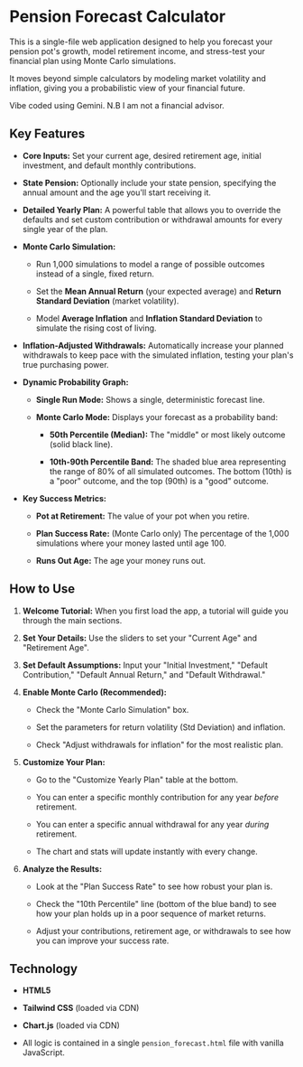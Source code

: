 # Pension Forecast Calculator

This is a single-file web application designed to help you forecast your pension pot's growth, model retirement income, and stress-test your financial plan using Monte Carlo simulations.

It moves beyond simple calculators by modeling market volatility and inflation, giving you a probabilistic view of your financial future.

Vibe coded using Gemini. N.B I am not a financial advisor.

## Key Features

* **Core Inputs:** Set your current age, desired retirement age, initial investment, and default monthly contributions.

* **State Pension:** Optionally include your state pension, specifying the annual amount and the age you'll start receiving it.

* **Detailed Yearly Plan:** A powerful table that allows you to override the defaults and set custom contribution or withdrawal amounts for every single year of the plan.

* **Monte Carlo Simulation:**

  * Run 1,000 simulations to model a range of possible outcomes instead of a single, fixed return.

  * Set the **Mean Annual Return** (your expected average) and **Return Standard Deviation** (market volatility).

  * Model **Average Inflation** and **Inflation Standard Deviation** to simulate the rising cost of living.

* **Inflation-Adjusted Withdrawals:** Automatically increase your planned withdrawals to keep pace with the simulated inflation, testing your plan's true purchasing power.

* **Dynamic Probability Graph:**

  * **Single Run Mode:** Shows a single, deterministic forecast line.

  * **Monte Carlo Mode:** Displays your forecast as a probability band:

    * **50th Percentile (Median):** The "middle" or most likely outcome (solid black line).

    * **10th-90th Percentile Band:** The shaded blue area representing the range of 80% of all simulated outcomes. The bottom (10th) is a "poor" outcome, and the top (90th) is a "good" outcome.

* **Key Success Metrics:**

  * **Pot at Retirement:** The value of your pot when you retire.

  * **Plan Success Rate:** (Monte Carlo only) The percentage of the 1,000 simulations where your money lasted until age 100.

  * **Runs Out Age:** The age your money runs out.

## How to Use

1. **Welcome Tutorial:** When you first load the app, a tutorial will guide you through the main sections.

2. **Set Your Details:** Use the sliders to set your "Current Age" and "Retirement Age".

3. **Set Default Assumptions:** Input your "Initial Investment," "Default Contribution," "Default Annual Return," and "Default Withdrawal."

4. **Enable Monte Carlo (Recommended):**

   * Check the "Monte Carlo Simulation" box.

   * Set the parameters for return volatility (Std Deviation) and inflation.

   * Check "Adjust withdrawals for inflation" for the most realistic plan.

5. **Customize Your Plan:**

   * Go to the "Customize Yearly Plan" table at the bottom.

   * You can enter a specific monthly contribution for any year *before* retirement.

   * You can enter a specific annual withdrawal for any year *during* retirement.

   * The chart and stats will update instantly with every change.

6. **Analyze the Results:**

   * Look at the "Plan Success Rate" to see how robust your plan is.

   * Check the "10th Percentile" line (bottom of the blue band) to see how your plan holds up in a poor sequence of market returns.

   * Adjust your contributions, retirement age, or withdrawals to see how you can improve your success rate.

## Technology

* **HTML5**

* **Tailwind CSS** (loaded via CDN)

* **Chart.js** (loaded via CDN)

* All logic is contained in a single `pension_forecast.html` file with vanilla JavaScript.
